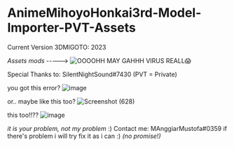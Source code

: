 # AnimeMihoyoHonkai3rd-Model-Importer-PVT-Assets
Current Version 3DMIGOTO: 2023

*Assets mods* 
-----> ![OOOOHH MAY GAHHH VIRUS REALL😱](https://github.com/HaleAnggi/AnimeMihoyoHonkai3rd-Model-Importer-PVT-Assets-Mods)

Special Thanks to: SilentNightSound#7430
 (PVT = Private)


you got this error?
![image](https://user-images.githubusercontent.com/115152799/233425280-4cc03135-b2bf-4f77-9596-1d817b7d57df.png)

or.. maybe like this too?
![Screenshot (628)](https://user-images.githubusercontent.com/115152799/233425753-8f97f9a8-e0c8-4dcd-8923-f157fe1e1d55.png)

this too!!??
![image](https://user-images.githubusercontent.com/115152799/236383347-87f3804d-72da-4938-9895-b6114a7f5595.png)


*it is your problem, not my problem* :)
Contact me: MAnggiarMustofa#0359 if there's problem i will try fix it as i can :) *(no promise!)*
